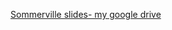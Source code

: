 
[Sommerville slides- my google drive](https://drive.google.com/drive/folders/1aU-KsrwQsNMk3Gzlj15wihctOioIMBjN?usp=drive_link)
